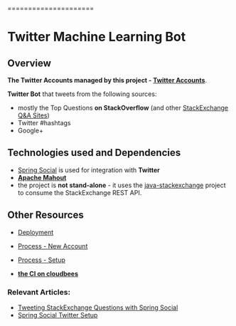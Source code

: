 =====================
# Twitter Machine Learning Bot

## Overview

**The Twitter Accounts managed by this project - [Twitter Accounts](https://github.com/eugenp/stackexchange2twitter/wiki/Twitter-Accounts)**. 


**Twitter Bot** that tweets from the following sources: 
- mostly the Top Questions **on StackOverflow** (and other [StackExchange Q&amp;A Sites](http://stackexchange.com/sites#))
- Twitter #hashtags
- Google+


## Technologies used and Dependencies
- [Spring Social](https://github.com/SpringSource/spring-social/wiki/Quick-Start) is used for integration with **Twitter**
- [**Apache Mahout**](http://mahout.apache.org/)
- the project is **not stand-alone** - it uses the [java-stackexchange](https://github.com/eugenp/java-stackexchange) project to consume the StackExchange REST API. 


## Other Resources
- [Deployment](https://github.com/eugenp/stackexchange2twitter/wiki/Deployment)
- [Process - New Account](https://github.com/eugenp/stackexchange2twitter/wiki/Process---New-Account)
- [Process - Setup](https://github.com/eugenp/stackexchange2twitter/wiki/Process---Setup)


- [**the CI on cloudbees**](https://rest-security.ci.cloudbees.com/view/twitter/)

### Relevant Articles:
- [Tweeting StackExchange Questions with Spring Social](https://www.baeldung.com/2013/02/25/tweeting-stackexchange-with-spring-social-part-1)
- [Spring Social Twitter Setup](https://www.baeldung.com/spring-social-twitter-setup)
